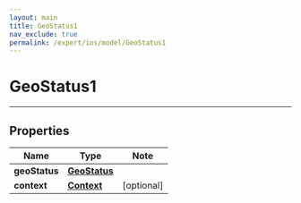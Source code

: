 ```yaml
---
layout: main
title: GeoStatus1
nav_exclude: true
permalink: /expert/ios/model/GeoStatus1
---
```


# GeoStatus1

---

## Properties

Name | Type | Note
---- | ---- | ----
**geoStatus** | [**GeoStatus**](GeoStatus.md) | 
**context** | [**Context**](Context.md) | [optional] 

